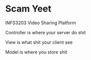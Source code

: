 # Scam Yeet

INFS3203 Video Sharing Platform

Controller is where your server do shit

View is what shit your client see

Model is where you store shit